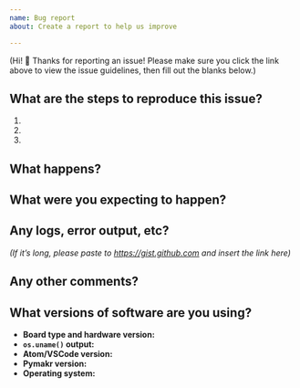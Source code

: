 ```yaml
---
name: Bug report
about: Create a report to help us improve

---
```


(Hi! 👋  Thanks for reporting an issue! Please make sure you click the link above to view the issue guidelines, then fill out the blanks below.)

## What are the steps to reproduce this issue?
1.
2.
3.

## What happens?


## What were you expecting to happen?


## Any logs, error output, etc?
*(If it’s long, please paste to https://gist.github.com and insert the link here)*


## Any other comments?


## What versions of software are you using?
- **Board type and hardware version:**
- **`os.uname()` output:**
- **Atom/VSCode version:**
- **Pymakr version:**
- **Operating system:**
